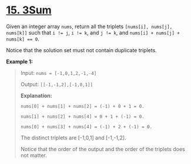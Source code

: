 # [15. 3Sum](https://leetcode.com/problems/3sum/)

Given an integer array `nums`, return all the triplets `[nums[i], nums[j], nums[k]]` such that `i != j`, `i != k`, and `j != k`, and `nums[i] + nums[j] + nums[k] == 0`.

Notice that the solution set must not contain duplicate triplets.

**Example 1:**

> Input: `nums = [-1,0,1,2,-1,-4]`
>
> Output: `[[-1,-1,2],[-1,0,1]]`
>
> **Explanation:**
>
> `nums[0] + nums[1] + nums[2] = (-1) + 0 + 1 = 0.`
>
> `nums[1] + nums[2] + nums[4] = 0 + 1 + (-1) = 0.`
>
> `nums[0] + nums[3] + nums[4] = (-1) + 2 + (-1) = 0.`
>
> The distinct triplets are [-1,0,1] and [-1,-1,2].
>
> Notice that the order of the output and the order of the triplets does not matter.
